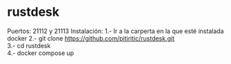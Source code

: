 # rustdesk  
Puertos: 21112 y 21113
Instalación:
1.- Ir a la carperta en la que esté instalada docker
2.- git clone https://github.com/pitiritic/rustdesk.git  
3.- cd rustdesk  
4.- docker compose up  
